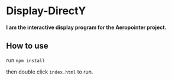 # Display-DirectY

**I am the interactive display program for the Aeropointer project.**

## How to use
run
```npm install ```

then double click `index.html` to run.